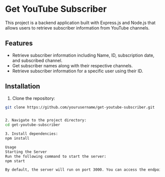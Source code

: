 # Get YouTube Subscriber

This project is a backend application built with Express.js and Node.js that allows users to retrieve subscriber information from YouTube channels.

## Features

- Retrieve subscriber information including Name, ID, subscription date, and subscribed channel.
- Get subscriber names along with their respective channels.
- Retrieve subscriber information for a specific user using their ID.

## Installation

1. Clone the repository:

```bash
git clone https://github.com/yourusername/get-youtube-subscriber.git


2. Navigate to the project directory:
cd get-youtube-subscriber

3. Install dependencies:
npm install

Usage
Starting the Server
Run the following command to start the server:
npm start

By default, the server will run on port 3000. You can access the endpoints at `http://localhost:3000`.

